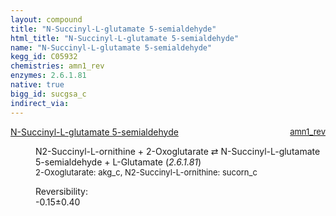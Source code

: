 ```yaml
---
layout: compound
title: "N-Succinyl-L-glutamate 5-semialdehyde"
html_title: "N-Succinyl-L-glutamate 5-semialdehyde"
name: "N-Succinyl-L-glutamate 5-semialdehyde"
kegg_id: C05932
chemistries: amn1_rev
enzymes: 2.6.1.81
native: true
bigg_id: sucgsa_c
indirect_via:
---
```

<dl><dt class='rs-product'><a href='{{ site.url }}{{ site.baseurl }}/compounds/C05932' class='link-dark' data-bs-toggle='tooltip' data-bs-html='true' data-bs-title='KEGG: C05932'>N-Succinyl-L-glutamate 5-semialdehyde</a><span style='float: right; max-width: 40%'><a href='{{ site.url }}{{ site.baseurl }}/chemistries/amn1_rev' class='link-dark opacity-50' style='font-size: small; word-wrap: anywhere;'>amn1_rev</a></span></dt><dd><p>N2-Succinyl-L-ornithine + 2-Oxoglutarate &#8644; N-Succinyl-L-glutamate 5-semialdehyde + L-Glutamate (<i>2.6.1.81</i>)<br /><span style='font-size: small;'><span data-bs-toggle='tooltip' data-bs-html='true' data-bs-title='KEGG: C00026'>2-Oxoglutarate</span>: akg_c, <span data-bs-toggle='tooltip' data-bs-html='true' data-bs-title='KEGG: C03415'>N2-Succinyl-L-ornithine</span>: sucorn_c</span><br /><div class="reversibility_info">Reversibility: <div class="progress" style="flex-direction: row-reverse;"><div class="progress-bar bg-success" role="progressbar" style="width: 1.55%" aria-valuenow="-0.15457030585369363" aria-valuemin="0" aria-valuemax="10"></div><div class="progress-bar bg-warning" role="progressbar" style="width: 4.01%" aria-valuenow="-0.15457030585369363" aria-valuemin="0" aria-valuemax="10"></div></div><span>-0.15&plusmn;0.40</span><div class="progress"><div class="progress-bar bg-danger" role="progressbar" style="width: 0%" aria-valuenow="-0.15457030585369363" aria-valuemin="0" aria-valuemax="10"></div></div></div></p><dl></dl></dd></dl>